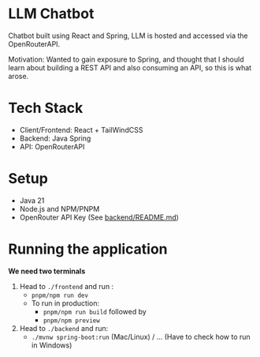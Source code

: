 # LLM Chatbot

Chatbot built using React and Spring, LLM is hosted and accessed via the OpenRouterAPI. 

Motivation: Wanted to gain exposure to Spring, and thought that I should learn about building a REST API and also consuming an API, so this is what arose.

# Tech Stack

- Client/Frontend: React + TailWindCSS
- Backend: Java Spring
- API: OpenRouterAPI

# Setup
- Java 21
- Node.js and NPM/PNPM
- OpenRouter API Key (See [backend/README.md](./backend/README.md))

# Running the application
**We need two terminals**
1. Head to `./frontend` and run :
    - `pnpm/npm run dev`
    - To run in production:
        - `pnpm/npm run build` followed by
        - `pnpm/npm preview`
2. Head to `./backend` and run:
    - `./mvnw spring-boot:run` (Mac/Linux) / ... (Have to check how to run in Windows)